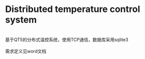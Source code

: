 # Distributed temperature control system
<br>基于QT5的分布式温控系统，使用TCP通信，数据库采用sqlite3</br>
<br>需求定义见word文档</br>
